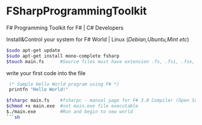 # FSharpProgrammingToolkit

F# Programming Toolkit for F# | C# Developers


Install&Control your system for F# World | Linux (*Debian,Ubuntu,Mint etc*)
```sh
$sudo apt-get update
$sudo apt-get install mono-complete fsharp
$touch main.fs      #Source files must have extension .fs, .fsi, .fsx, .fsscript, .ml or .mli.
```
write your first code into the file  
```fsharp
 (* Sample Hello World program using F# *)
 printfn "Hello World!"
```
```sh
$fsharpc main.fs    #fsharpc - manual page for F# 3.0 Compiler (Open Source Edition)
$chmod +x main.exe  #set main.exe file executable
$./main.exe         #Run and begin to new world
```sh
